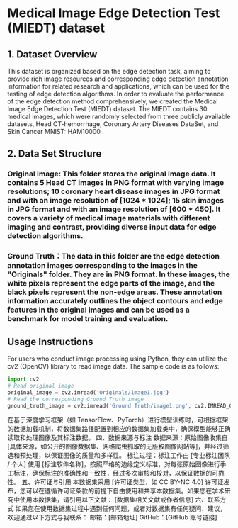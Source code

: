 # Medical Image Edge Detection Test (MIEDT) dataset


## 1. Dataset Overview
This dataset is organized based on the edge detection task, aiming to provide rich image resources and corresponding edge detection annotation information for related research and applications, which can be used for the testing of edge detection algorithms. In order to evaluate the performance of the edge detection method comprehensively, we created the Medical Image Edge Detection Test (MIEDT) dataset. The MIEDT contains 30 medical images, which were randomly selected from three publicly available datasets, Head CT-hemorrhage, Coronary Artery Diseases DataSet, and Skin Cancer MNIST: HAM10000 . 

## 2. Data Set Structure
### Original image: This folder stores the original image data. It contains 5 Head CT images in PNG format with varying image resolutions; 10 coronary heart disease images in JPG format and with an image resolution of [1024 * 1024]; 15 skin images in JPG format and with an image resolution of [600 * 450]. It covers a variety of medical image materials with different imaging and contrast, providing diverse input data for edge detection algorithms.
### Ground Truth：The data in this folder are the edge detection annotation images corresponding to the images in the "Originals" folder. They are in PNG format. In these images, the white pixels represent the edge parts of the image, and the black pixels represent the non-edge areas. These annotation information accurately outlines the object contours and edge features in the original images and can be used as a benchmark for model training and evaluation.

## Usage Instructions
For users who conduct image processing using Python, they can utilize the cv2 (OpenCV) library to read image data. The sample code is as follows:

```python
import cv2
# Read original image
original_image = cv2.imread('Originals/image1.jpg')
# Read the corresponding Ground Truth image
ground_truth_image = cv2.imread('Ground Truth/image1.png', cv2.IMREAD_GRAYSCALE)
```

在基于深度学习框架（如 TensorFlow、PyTorch）进行模型训练时，可根据框架的数据加载机制，将数据集路径配置到相应的数据集加载类中，确保模型能够正确读取和处理图像及其标注数据。
四、数据来源与标注
数据来源：原始图像收集自 [具体来源，如公开的图像数据集、网络爬虫抓取的无版权图像网站等]，并经过筛选和预处理，以保证图像的质量和多样性。
标注过程：标注工作由 [专业标注团队 / 个人] 使用 [标注软件名称]，按照严格的边缘定义标准，对每张原始图像进行手工标注，确保标注的准确性和一致性，经过多次审核和校对，以保证数据的可靠性。
五、许可证与引用
本数据集采用 [许可证类型，如 CC BY-NC 4.0] 许可证发布，您可以在遵循许可证条款的前提下自由使用和共享本数据集。如果您在学术研究中使用本数据集，请引用以下文献：
[数据集相关文献或作者信息]
六、联系方式
如果您在使用数据集过程中遇到任何问题，或者对数据集有任何疑问、建议，欢迎通过以下方式与我联系：
邮箱：[邮箱地址]
GitHub：[GitHub 账号链接]
